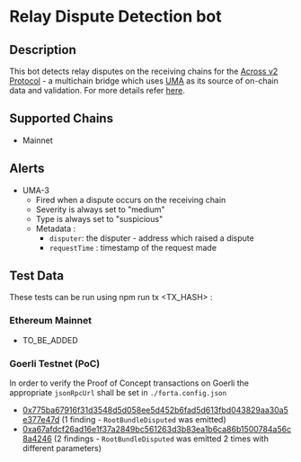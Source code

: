 # Relay Dispute Detection bot

## Description

This bot detects relay disputes on the receiving chains for the  [Across v2 Protocol](https://across.to/) - a multichain bridge which uses [UMA](https://umaproject.org/) as its source of on-chain data and validation. For more details refer [here](https://discourse.umaproject.org/t/forta-monitors-across-v2-request-for-proposals/1569).

## Supported Chains
- Mainnet
  
## Alerts

- UMA-3
  - Fired when a dispute occurs on the receiving chain
  - Severity is always set to "medium" 
  - Type is always set to "suspicious"
  - Metadata :
      - `disputer`: the disputer - address which raised a dispute
      - `requestTime` : timestamp of the request made
  
## Test Data

These tests can be run using npm run tx <TX_HASH> :


### Ethereum Mainnet
- TO_BE_ADDED

 ### Goerli Testnet (PoC)

In order to verify the Proof of Concept transactions on Goerli the appropriate `jsonRpcUrl` shall be set in `./forta.config.json`

- [0x775ba67916f31d3548d5d058ee5d452b6fad5d613fbd043829aa30a5e377e47d](https://goerli.etherscan.io/tx/0x775ba67916f31d3548d5d058ee5d452b6fad5d613fbd043829aa30a5e377e47d) (1 finding - `RootBundleDisputed` was emitted)
- [0xa67afdcf26ad16e1f37a2849bc561263d3b83ea1b6ca86b1500784a56c8a4246](https://goerli.etherscan.io/tx/0xa67afdcf26ad16e1f37a2849bc561263d3b83ea1b6ca86b1500784a56c8a4246) (2 findings - `RootBundleDisputed` was emitted 2 times with different parameters) 
